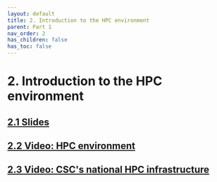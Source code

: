 ```yaml
---
layout: default
title: 2. Introduction to the HPC environment
parent: Part 1
nav_order: 2
has_children: false
has_toc: false
---
```


# 2. Introduction to the HPC environment

## [2.1 Slides](https://a3s.fi/CSC_training/02_environment.html)

## [2.2 Video: HPC environment](https://video.csc.fi/media/t/0_u1tvtzga)

## [2.3 Video: CSC's national HPC infrastructure](https://www.youtube.com/watch?v=7OQSyNBh2yI)
